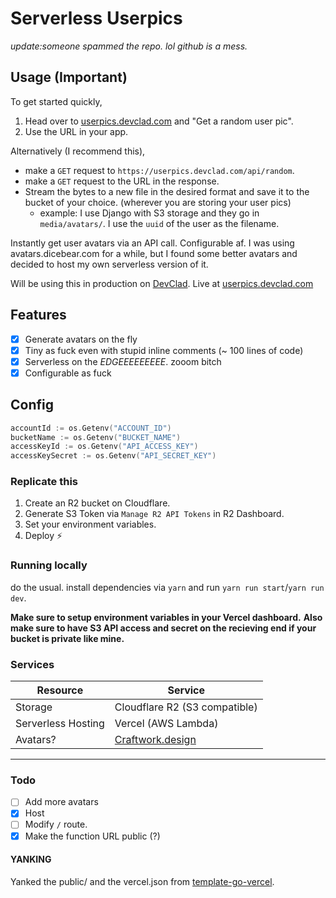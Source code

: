 # Serverless Userpics

*update:someone spammed the repo. lol github is a mess.*

## Usage (Important)

To get started quickly,

1. Head over to [userpics.devclad.com](https://userpics.devclad.com) and "Get a random user pic".
2. Use the URL in your app.

Alternatively (I recommend this),

- make a `GET` request to `https://userpics.devclad.com/api/random`.
- make a `GET` request to the URL in the response.
- Stream the bytes to a new file in the desired format and save it to the bucket of your choice. (wherever you are storing your user pics)
  - example: I use Django with S3 storage and they go in `media/avatars/`. I use the `uuid` of the user as the filename.

Instantly get user avatars via an API call. Configurable af.
I was using avatars.dicebear.com for a while, but I found some better avatars and decided to host my own serverless version of it.

Will be using this in production on [DevClad](https://devclad.com).
Live at [userpics.devclad.com](https://userpics.devclad.com)

## Features

- [x] Generate avatars on the fly
- [x] Tiny as fuck even with stupid inline comments (~ 100 lines of code)
- [x] Serverless on the *EDGEEEEEEEEE*. zooom bitch
- [x] Configurable as fuck

## Config

``` go
accountId := os.Getenv("ACCOUNT_ID")
bucketName := os.Getenv("BUCKET_NAME")
accessKeyId := os.Getenv("API_ACCESS_KEY")
accessKeySecret := os.Getenv("API_SECRET_KEY")
```

### Replicate this

1. Create an R2 bucket on Cloudflare.
2. Generate S3 Token via `Manage R2 API Tokens` in R2 Dashboard.
3. Set your environment variables.
4. Deploy ⚡

### Running locally

do the usual. install dependencies via `yarn` and run `yarn run start`/`yarn run dev`.

**Make sure to setup environment variables in your Vercel dashboard.**
**Also make sure to have S3 API access and secret on the recieving end if your bucket is private like mine.**

### Services

| Resource | Service |
| --- | --- |
| Storage | Cloudflare R2 (S3 compatible) |
| Serverless Hosting | Vercel (AWS Lambda) |
| Avatars? | [Craftwork.design](https://craftwork.design) |

---

### Todo

- [ ] Add more avatars
- [X] Host
- [ ] Modify `/` route.
- [X] Make the function URL public (?)

#### YANKING

Yanked the public/ and the vercel.json from [template-go-vercel](https://github.com/riccardogiorato/template-go-vercel).

